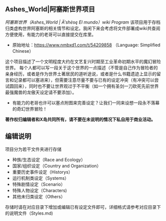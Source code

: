 ## Ashes_World|阿塞斯世界项目
*阿塞斯世界（Ashes_World | Ä'shèsę El mundo）wiki Program*
该项目用于存档归类虚构世界阿塞斯的相关情节和设定。我闲下来会考虑将文件部署成wiki共查阅方便使用，有能力的老哥可以直接提交在库里。
+ 原始地址：<https://www.nmbxd1.com/t/54209858> （Language: Simplified Chinese）

这个项目描述了一个文明程度大约在文艺复兴时期至工业革命初期水平的魔幻冒险世界。
每个人都可以写一段关于这个世界的一点描述（不管是自己作为冒险者的亲身经历，或者是作为世界土著居民的道听途说，或者是什么书籍遗迹上显示的留言和记录都可以塞进来），但需要注意尽量不要与已有的设定冲突（有冲突可以尝试圆回来），同时也不要让世界观过于不平衡（如一个拥有圣剑一刀砍死先前世界最强魔兽的龙傲天设定请不要添加）。
+ 有能力的老哥也许可以塞点附图来完善设定？让我们一同来设想一段永不落幕的奇幻世界冒险！

__著作权归编辑者和X岛共同所有，请不要在未说明的情况下私自用于商业活动。__

## 编辑说明
项目分为若干文件夹进行存储
+ 种族/生态设定（Race and Ecology）
+ 国家/组织设定（Country and Organization）
+ 重要历史事件设定（Historys）
+ 运行机制类设定（Systems）
+ 特殊剧情设定（Scenario）
+ 特殊人物设定（Characters)
+ 其他未归类设定（Others）

存储时请在对应目录下增加或编辑已有设定文件即可，详细格式请参考对应目录下的说明文件（Styles.md)
